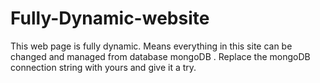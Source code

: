 # Fully-Dynamic-website
This web page is fully dynamic. Means everything in this site can be changed and managed from database mongoDB .
Replace the mongoDB connection string with yours and give it a try.
